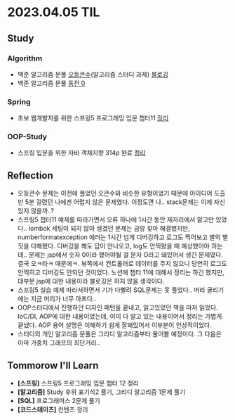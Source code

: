 # 2023.04.05 TIL

## Study
### Algorithm
- 백준 알고리즘 문풀 [오등큰수](https://www.acmicpc.net/problem/17299)(알고리즘 스터디 과제) [블로깅](https://memodayoungee.tistory.com/109)
- 백준 알고리즘 문풀 [동전 0](https://www.acmicpc.net/problem/11047)
### Spring
- 초보 웹개발자를 위한 스프링5 프로그래밍 입문 챕터11 [정리](https://glass-milkshake-24b.notion.site/Chapter-11-0c1055331ca3478dac5c18ecd23cb082)
### OOP-Study
- 스프링 입문을 위한 자바 객체지향 314p 완료 [정리](https://glass-milkshake-24b.notion.site/Chapter07-1ba38b690c194eeb8d0d0300a8374bf2)
## Reflection
- 오등큰수 문제는 이전에 풀었던 오큰수와 비슷한 유형이었기 때문에 아이디어 도출만 5분 걸렸던 나에겐 어렵지 않은 문제였다. 이정도면 나.. stack문제는 이제 자신있지 않을까..?
- 스프링5 챕터11 예제를 따라가면서 오류 하나에 1시간 동안 제자리에서 앓고만 있었다.. lombok 세팅이 되지 않아 생겼던 문제는 금방 찾아 해결했지만, numberformatexception 에러는 1시간 넘게 디버깅하고 로그도 찍어보고 별의 별짓을 다해봤다. 디버깅을 해도 답이 안나오고, log도 안찍혔을 때 예상했어야 하는데.. 문제는 jsp에서 숫자 0이라 했어야될 걸 문자 O라고 돼있어서 생긴 문제였다. 결국 오ㅋ타ㅋ 때문에ㅋ. 뷰쪽에서 컨트롤러로 데이터를 주지 않으니 당연히 로그도 안찍히고 디버깅도 안되던 것이었다. 노션에 챕터 11에 대해서 정리는 하긴 했지만, 대부분 jsp에 대한 내용이라 블로깅은 하지 않을 생각이다.
- 스프링5 실습 예제 따라서하면서 기가 다빨려 SQL문제는 못 풀었다.. 머리 굴리기에는 지금 머리가 너무 아프다..
- OOP스터디에서 진행하던 디자인 패턴을 끝내고, 읽고있었던 책을 마저 읽었다. IoC/DI, AOP에 대한 내용이었는데, 이미 다 알고 있는 내용이어서 정리는 가볍게 끝냈다. AOP 용어 설명은 이해하기 쉽게 잘돼있어서 이부분이 인상적이었다.
- 스터디외 개인 알고리즘 문풀은 그리디 알고리즘부터 풀어볼 예정이다. 그 다음은 아마 가중치 그래프의 최단거리..
## Tommorow I'll Learn
- **[스프링]** 스프링5 프로그래밍 입문 챕터 12 정리
- **[알고리즘]** Study 후위 표기식2 풀기, 그리디 알고리즘 1문제 풀기
- **[SQL]** 프로그래머스 2문제 풀기
- **[코드스테이츠]** 컨텐츠 정리

